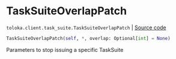 # TaskSuiteOverlapPatch
`toloka.client.task_suite.TaskSuiteOverlapPatch` | [Source code](https://github.com/Toloka/toloka-kit/blob/v0.1.24/src/client/task_suite.py#L104)

```python
TaskSuiteOverlapPatch(self, *, overlap: Optional[int] = None)
```

Parameters to stop issuing a specific TaskSuite

